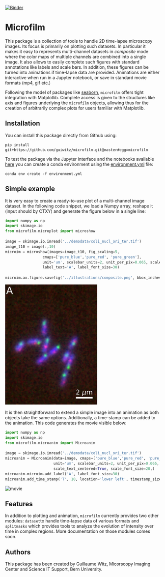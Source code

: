 [![Binder](https://mybinder.org/badge_logo.svg)](https://mybinder.org/v2/gh/guiwitz/microfilm/master?urlpath=lab)
# Microfilm

This package is a collection of tools to handle 2D time-lapse microscopy images. Its focus is primarily on plotting such datasets. In particular it makes it easy to represents multi-channel datasets in *composite* mode where the color maps of multiple channels are combined into a single image. It also allows to easily complete such figures with standard annotations like labels and scale bars. In addition, these figures can be turned into animations if time-lapse data are provided. Animations are either interactive when run in a Jupyter notebook, or save in standard movie formats (mp4, gif etc.)

Following the model of packages like [seaborn](https://seaborn.pydata.org/index.html), ```microfilm``` offers tight integration with Matplotlib. Complete access is given to the structures like axis and figures underlying the ```microfilm``` objects, allowing thus for the creation of arbitrarily complex plots for users familiar with Matplotlib.

## Installation

You can install this package directly from Github using: 

```
pip install git+https://github.com/guiwitz/microfilm.git@master#egg=microfilm
```

To test the package via the Jupyter interface and the notebooks available [here](notebooks) you can create a conda environment using the [environment.yml](binder/environment.yml) file:

```
conda env create -f environment.yml
```

## Simple example

It is very easy to create a ready-to-use plot of a multi-channel image dataset. In the following code snippet, we load a Numpy array, reshape it (input should by CTXY) and generate the figure below in a single line:

```python
import numpy as np
import skimage.io
from microfilm.microplot import microshow

image = skimage.io.imread('../demodata/coli_nucl_ori_ter.tif')
image_t10 = image[:,10]
microim = microshow(images=image_t10, fig_scaling=5,
                 cmaps=['pure_blue','pure_red', 'pure_green'],
                 unit='um', scalebar_units=2, unit_per_pix=0.065, scale_text_centered=True, scale_font_size=20,
                 label_text='A', label_font_size=30)

microim.ax.figure.savefig('../illustrations/composite.png', bbox_inches = 'tight', pad_inches = 0, dpi=600)
```

<img src="/illustrations/composite.png" alt="image" width="300">


It is then straightforward to extend a simple image into an animation as both objects take the same options. Additionally, a time-stamp can be added to the animation. This code generates the movie visible below:

```python
import numpy as np
import skimage.io
from microfilm.microanim import Microanim

image = skimage.io.imread('../demodata/coli_nucl_ori_ter.tif')
microanim = Microanim(data=image, cmaps=['pure_blue','pure_red', 'pure_green'], fig_scaling=5,
                      unit='um', scalebar_units=2, unit_per_pix=0.065,
                      scale_text_centered=True, scale_font_size=20,)
microanim.microim.add_label('A', label_font_size=30)
microanim.add_time_stamp('T', 10, location='lower left', timestamp_size=20)
```

<img src="/illustrations/composite_movie.mp4" alt="movie" width="400">

## Features

In addition to plotting and animation, ```microfilm``` currently provides two other modules: ```dataset```to handle time-lapse data of various formats and ```splitmasks``` which provides tools to analyze the evolution of intensity over time in complex regions. More documentation on those modules comes soon.

## Authors

This package has been created by Guillaume Witz, Micorscopy Imaging Center and Science IT Support, Bern University.
